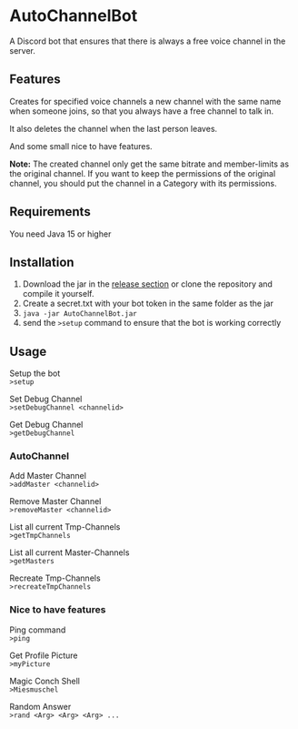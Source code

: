 # AutoChannelBot
A Discord bot that ensures that there is always a free voice channel in the server.
## Features
Creates for specified voice channels a new channel with the same name when someone joins, so that you always have a free channel to talk in.

It also deletes the channel when the last person leaves.

And some small nice to have features.

**Note:** The created channel only get the same bitrate and member-limits as the original channel. If you want to keep the permissions of the original channel, you should put the channel in a Category with its permissions.

## Requirements
You need Java 15 or higher

## Installation
1. Download the jar in the [release section](https://github.com/Swaggeroo/AutoChannelBot/releases/latest) or clone the repository and compile it yourself.
2. Create a secret.txt with your bot token in the same folder as the jar
3. ```java -jar AutoChannelBot.jar```
4. send the `>setup` command to ensure that the bot is working correctly

## Usage
Setup the bot\
```>setup```

Set Debug Channel\
``>setDebugChannel <channelid>``

Get Debug Channel\
``>getDebugChannel``
### AutoChannel
Add Master Channel\
``>addMaster <channelid>``

Remove Master Channel\
``>removeMaster <channelid>``

List all current Tmp-Channels\
``>getTmpChannels``

List all current Master-Channels\
``>getMasters``

Recreate Tmp-Channels\
``>recreateTmpChannels``

### Nice to have features
Ping command\
``>ping``

Get Profile Picture\
``>myPicture``

Magic Conch Shell\
``>Miesmuschel``

Random Answer\
``>rand <Arg> <Arg> <Arg> ...``
